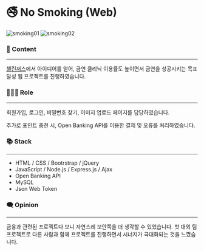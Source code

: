 # 🚭 No Smoking (Web)

![smoking01](https://i.esdrop.com/d/HUIWpoiX2c.png)
![smoking02](https://i.esdrop.com/d/tvon2knb1H.png)

### 📄 Content

---

[챌린저스](https://www.chlngers.com/)에서 아이디어를 얻어, 금연 클리닉 이용률도 높이면서 금연을 성공시키는 목표 달성 웹 프로젝트를 진행하였습니다.



### 👩🏻‍💻 Role

---

회원가입, 로그인, 비밀번호 찾기, 이미지 업로드 페이지를 담당하였습니다.

추가로 포인트 충전 시, Open Banking API를 이용한 결제 및 오류를 처리하였습니다.



### 📚 Stack

---

- HTML / CSS / Bootrstrap / jQuery
- JavaScript / Node.js / Express.js / Ajax
- Open Banking API
- MySQL
- Json Web Token



### 🗨️ Opinion

---

금융과 관련된 프로젝트다 보니 자연스레 보안쪽을 더 생각할 수 있었습니다. 첫 대외 팀 프로젝트로 다른 사람과 함께 프로젝트를 진행하면서 시너지가 극대화되는 것을 느꼈습니다.
